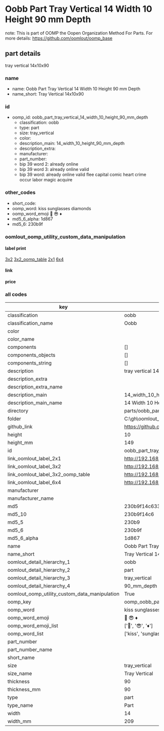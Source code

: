 # Oobb Part Tray Vertical 14 Width 10 Height 90 mm Depth  

note: This is part of OOMP the Oopen Organization Method For Parts. For more details: https://github.com/oomlout/oomp_base

##  part details
  



tray vertical 14x10x90



### name
* name: Oobb Part Tray Vertical 14 Width 10 Height 90 mm Depth
* name_short: Tray Vertical 14x10x90 
### id
* oomp_id: oobb_part_tray_vertical_14_width_10_height_90_mm_depth
  * classification: oobb
  * type: part
  * size: tray_vertical
  * color: 
  * description_main: 14_width_10_height_90_mm_depth
  * description_extra: 
  * manufacturer: 
  * part_number: 
  * bip 39 word 2: already online
  * bip 39 word 3: already online valid
  * bip 39 word: already online valid flee capital comic heart crime occur labor magic acquire

### other_codes
* short_code: 
* oomp_word: kiss sunglasses diamonds
* oomp_word_emoji :kiss: :sunglasses: :diamonds:
* md5_6_alpha: 1d867
* md5_6: 230b9f






### oomlout_oomp_utility_custom_data_manipulation
#### label print
[3x2](http://192.168.1.245:1112/?label=oomp%201d867)
[3x2_oomp_table](http://192.168.1.108:1112/?label=oomp%201d867)
[2x1](http://192.168.1.242:1112/?label=oomp%201d867)
[6x4](http://192.168.1.55:1112/?label=oomp%201d867)    

#### link

                              

#### price







### all codes 
| key | value |  
| --- | --- |  
| classification | oobb |  
| classification_name | Oobb |  
| color |  |  
| color_name |  |  
| components | [] |  
| components_objects | [] |  
| components_string | [] |  
| description | tray vertical 14x10x90 |  
| description_extra |  |  
| description_extra_name |  |  
| description_main | 14_width_10_height_90_mm_depth |  
| description_main_name | 14 Width 10 Height 90 mm Depth |  
| directory | parts/oobb_part_tray_vertical_14_width_10_height_90_mm_depth |  
| folder | C:\gh\oomlout_oobb_version_4_generated_parts\parts\oobb_part_tray_vertical_14_width_10_height_90_mm_depth |  
| github_link | https://github.com/oomlout/oomlout_oomp_part_src/tree/main/parts/oobb_part_tray_vertical_14_width_10_height_90_mm_depth |  
| height | 10 |  
| height_mm | 149 |  
| id | oobb_part_tray_vertical_14_width_10_height_90_mm_depth |  
| link_oomlout_label_2x1 | http://192.168.1.242:1112/?label=oomp%201d867 |  
| link_oomlout_label_3x2 | http://192.168.1.245:1112/?label=oomp%201d867 |  
| link_oomlout_label_3x2_oomp_table | http://192.168.1.108:1112/?label=oomp%201d867 |  
| link_oomlout_label_6x4 | http://192.168.1.55:1112/?label=oomp%201d867 |  
| manufacturer |  |  
| manufacturer_name |  |  
| md5 | 230b9f14c6338d48b911058de1a6b839 |  
| md5_10 | 230b9f14c6 |  
| md5_5 | 230b9 |  
| md5_6 | 230b9f |  
| md5_6_alpha | 1d867 |  
| name | Oobb Part Tray Vertical 14 Width 10 Height 90 mm Depth |  
| name_short | Tray Vertical 14x10x90  |  
| oomlout_detail_hierarchy_1 | oobb |  
| oomlout_detail_hierarchy_2 | part |  
| oomlout_detail_hierarchy_3 | tray_vertical |  
| oomlout_detail_hierarchy_4 | 90_mm_depth |  
| oomlout_oomp_utility_custom_data_manipulation | True |  
| oomp_key | oomp_oobb_part_tray_vertical_14_width_10_height_90_mm_depth |  
| oomp_word | kiss sunglasses diamonds |  
| oomp_word_emoji | :kiss: :sunglasses: :diamonds: |  
| oomp_word_emoji_list | [':kiss:', ':sunglasses:', ':diamonds:'] |  
| oomp_word_list | ['kiss', 'sunglasses', 'diamonds'] |  
| part_number |  |  
| part_number_name |  |  
| short_name |  |  
| size | tray_vertical |  
| size_name | Tray Vertical |  
| thickness | 90 |  
| thickness_mm | 90 |  
| type | part |  
| type_name | Part |  
| width | 14 |  
| width_mm | 209 |  

